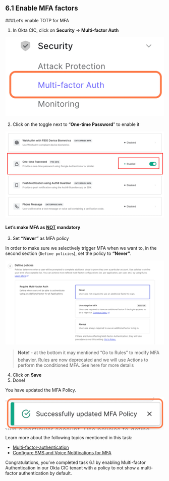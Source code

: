 ## 6.1 Enable MFA factors

###Let’s enable TOTP for MFA 

1. In Okta CIC, click on **Security** -> **Multi-factor Auth** 


![](https://github.com/lerer/cic2-workshop/blob/main/images/006/mfa-menu.png?raw=true)   


2. Click on the toggle next to “**One-time Password**” to enable it 


![](https://github.com/lerer/cic2-workshop/blob/main/images/006/totp-toggle.png?raw=true)   



#### Let’s make MFA as <u>NOT</u> mandatory 


3. Set **“Never”** as MFA policy 


In order to make sure we selectively trigger MFA when we want to, in the second section (`Define policies`), set the policy to **“Never”**.


![](https://github.com/lerer/cic2-workshop/blob/main/images/006/never-as-mfa-policy.png?raw=true)   



> **Note**:exclamation: - at the bottom it may mentioned “Go to Rules” to modify MFA behavior. Rules are now deprecated and we will use Actions to perform the conditioned MFA. See here for more details


4. Click on **Save**
5. Done! 


You have updated the MFA Policy. 


![](https://github.com/lerer/cic2-workshop/blob/main/images/006/mfa-policy-updated.png?raw=true)   



Learn more about the following topics mentioned in this task:
- [Multi-factor-authentication](https://auth0.com/docs/secure/multi-factor-authentication)
- [Configure SMS and Voice Notifications for MFA](https://auth0.com/docs/secure/multi-factor-authentication/multi-factor-authentication-factors/configure-sms-voice-notifications-mfa)

      
Congratulations, you’ve completed task 6.1 by enabling Multi-factor Authentication in our Okta CIC tenant with a policy to not show a multi-factor authentication by default.

